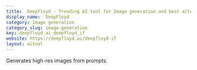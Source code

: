 ```yaml
---
title:  DeepFloyd - Trending AI tool for Image generation and best alternatives
display_name:  DeepFloyd
category: Image generation
category_slug: image-generation
key: deepfloyd_ai_deepfloyd_if
website: https://deepfloyd.ai/deepfloyd-if
layout: aitool
---
```


Generates high-res images from prompts.
